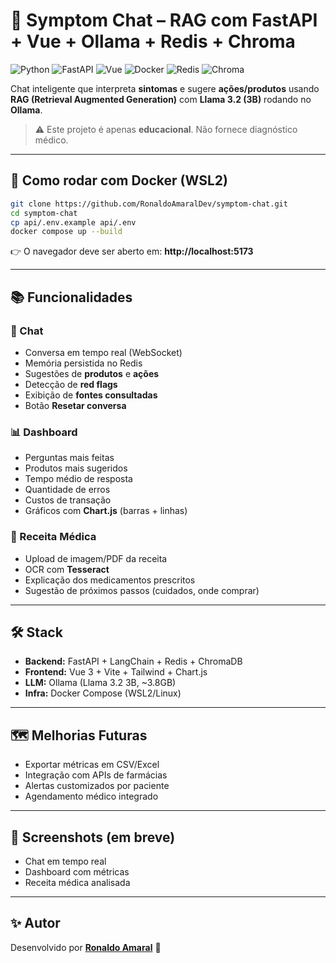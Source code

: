 # 🤖 Symptom Chat – RAG com FastAPI + Vue + Ollama + Redis + Chroma

![Python](https://img.shields.io/badge/Python-3.11-blue)
![FastAPI](https://img.shields.io/badge/FastAPI-0.115-green)
![Vue](https://img.shields.io/badge/Vue-3.x-brightgreen)
![Docker](https://img.shields.io/badge/Docker-Ready-blue)
![Redis](https://img.shields.io/badge/Redis-7-red)
![Chroma](https://img.shields.io/badge/ChromaDB-RAG-orange)

Chat inteligente que interpreta **sintomas** e sugere **ações/produtos** usando **RAG (Retrieval Augmented Generation)** com **Llama 3.2 (3B)** rodando no **Ollama**.

> ⚠️ Este projeto é apenas **educacional**. Não fornece diagnóstico médico.

---

## 🚀 Como rodar com Docker (WSL2)

```bash
git clone https://github.com/RonaldoAmaralDev/symptom-chat.git
cd symptom-chat
cp api/.env.example api/.env
docker compose up --build
```

👉 O navegador deve ser aberto em: **http://localhost:5173**

---

## 📚 Funcionalidades

### 💬 Chat
- Conversa em tempo real (WebSocket)
- Memória persistida no Redis
- Sugestões de **produtos** e **ações**
- Detecção de **red flags**
- Exibição de **fontes consultadas**
- Botão **Resetar conversa**

### 📊 Dashboard
- Perguntas mais feitas
- Produtos mais sugeridos
- Tempo médio de resposta
- Quantidade de erros
- Custos de transação
- Gráficos com **Chart.js** (barras + linhas)

### 📄 Receita Médica
- Upload de imagem/PDF da receita
- OCR com **Tesseract**
- Explicação dos medicamentos prescritos
- Sugestão de próximos passos (cuidados, onde comprar)

---

## 🛠️ Stack

- **Backend:** FastAPI + LangChain + Redis + ChromaDB  
- **Frontend:** Vue 3 + Vite + Tailwind + Chart.js  
- **LLM:** Ollama (Llama 3.2 3B, ~3.8GB)  
- **Infra:** Docker Compose (WSL2/Linux)  

---

## 🗺 Melhorias Futuras

- Exportar métricas em CSV/Excel  
- Integração com APIs de farmácias  
- Alertas customizados por paciente  
- Agendamento médico integrado  

---

## 📸 Screenshots (em breve)

- Chat em tempo real  
- Dashboard com métricas  
- Receita médica analisada  

---

## ✨ Autor

Desenvolvido por [**Ronaldo Amaral**](https://github.com/RonaldoAmaralDev) 🚀